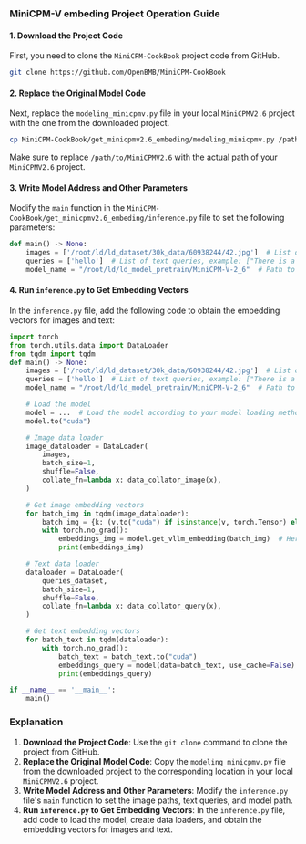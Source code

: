 ### MiniCPM-V embeding Project Operation Guide

#### 1. Download the Project Code

First, you need to clone the `MiniCPM-CookBook` project code from GitHub.

```sh
git clone https://github.com/OpenBMB/MiniCPM-CookBook
```

#### 2. Replace the Original Model Code

Next, replace the `modeling_minicpmv.py` file in your local `MiniCPMV2.6` project with the one from the downloaded project.

```sh
cp MiniCPM-CookBook/get_minicpmv2.6_embeding/modeling_minicpmv.py /path/to/MiniCPMV2.6/modeling_minicpmv.py
```

Make sure to replace `/path/to/MiniCPMV2.6` with the actual path of your `MiniCPMV2.6` project.

#### 3. Write Model Address and Other Parameters

Modify the `main` function in the `MiniCPM-CookBook/get_minicpmv2.6_embeding/inference.py` file to set the following parameters:

```python
def main() -> None:
    images = ['/root/ld/ld_dataset/30k_data/60938244/42.jpg']  # List of image paths, example: ['/ld/image_path/1.jpg', '/ld/image_path/2.jpg']
    queries = ['hello']  # List of text queries, example: ["There is a black and white dog in the picture", "A child is eating a lollipop"]
    model_name = "/root/ld/ld_model_pretrain/MiniCPM-V-2_6"  # Path to the model
```

#### 4. Run `inference.py` to Get Embedding Vectors

In the `inference.py` file, add the following code to obtain the embedding vectors for images and text:

```python
import torch
from torch.utils.data import DataLoader
from tqdm import tqdm
def main() -> None:
    images = ['/root/ld/ld_dataset/30k_data/60938244/42.jpg']  # List of image paths, example: ['/ld/image_path/1.jpg', '/ld/image_path/2.jpg']
    queries = ['hello']  # List of text queries, example: ["There is a black and white dog in the picture", "A child is eating a lollipop"]
    model_name = "/root/ld/ld_model_pretrain/MiniCPM-V-2_6"  # Path to the model

    # Load the model
    model = ...  # Load the model according to your model loading method
    model.to("cuda")

    # Image data loader
    image_dataloader = DataLoader(
        images,
        batch_size=1,
        shuffle=False,
        collate_fn=lambda x: data_collator_image(x),
    )

    # Get image embedding vectors
    for batch_img in tqdm(image_dataloader):
        batch_img = {k: (v.to("cuda") if isinstance(v, torch.Tensor) else v) for k, v in batch_img.items()}
        with torch.no_grad():
            embeddings_img = model.get_vllm_embedding(batch_img)  # Here we get the image vectors
            print(embeddings_img)

    # Text data loader
    dataloader = DataLoader(
        queries_dataset,
        batch_size=1,
        shuffle=False,
        collate_fn=lambda x: data_collator_query(x),
    )

    # Get text embedding vectors
    for batch_text in tqdm(dataloader):
        with torch.no_grad():
            batch_text = batch_text.to("cuda")
            embeddings_query = model(data=batch_text, use_cache=False).logits  # Here we get the text vectors
            print(embeddings_query)

if __name__ == '__main__':
    main()
```

### Explanation

1. **Download the Project Code**: Use the `git clone` command to clone the project from GitHub.
2. **Replace the Original Model Code**: Copy the `modeling_minicpmv.py` file from the downloaded project to the corresponding location in your local `MiniCPMV2.6` project.
3. **Write Model Address and Other Parameters**: Modify the `inference.py` file's `main` function to set the image paths, text queries, and model path.
4. **Run `inference.py` to Get Embedding Vectors**: In the `inference.py` file, add code to load the model, create data loaders, and obtain the embedding vectors for images and text.
